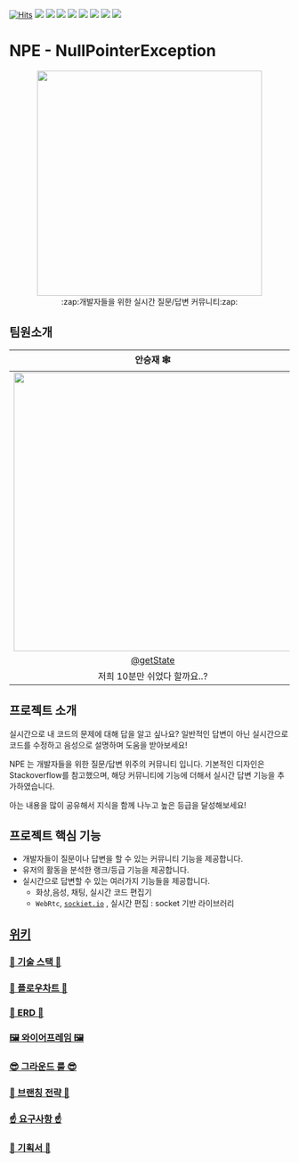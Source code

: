 [![Hits](https://hits.seeyoufarm.com/api/count/incr/badge.svg?url=https%3A%2F%2Fgithub.com%2Fboostcampwm-2021%2FWEB01-NPE&count_bg=%23F48024&title_bg=%23222426&icon=&icon_color=%23BCBBBB&title=visits&edge_flat=false)](https://hits.seeyoufarm.com)
![](https://img.shields.io/tokei/lines/github/boostcampwm-2021/WEB01-NPE)
![](https://img.shields.io/github/issues-raw/boostcampwm-2021/WEB01-NPE?color=green)
![](https://img.shields.io/github/issues-closed-raw/boostcampwm-2021/WEB01-NPE?color=red)
![](https://img.shields.io/github/issues-pr-raw/boostcampwm-2021/WEB01-NPE?color=green)
![](https://img.shields.io/github/issues-pr-closed-raw/boostcampwm-2021/web01-npe?color=red)
![](https://img.shields.io/github/milestones/all/boostcampwm-2021/web01-npe)
![](https://img.shields.io/website?url=http%3A%2F%2F118.67.142.132%2F)
![](https://img.shields.io/github/workflow/status/boostcampwm-2021/WEB01-NPE/Main%20%EB%B8%8C%EB%9E%9C%EC%B9%98%20%EB%B0%B0%ED%8F%AC%20%EC%9E%90%EB%8F%99%ED%99%94)

# NPE - NullPointerException

<div align="center">
  <img src="https://user-images.githubusercontent.com/67536413/139211898-eb2576e7-e209-4e88-99d0-6649f6a0fef3.png" style="width:404px"/>
  <div>:zap:개발자들을 위한 실시간 질문/답변 커뮤니티:zap:</div>
</div>

## 팀원소개
| 안승재 🕸 | 장다윗 🕸 | 조승희 🕸 | 황우진 🕸 |
| :---: | :---: | :---: | :---: |
| <img src="https://user-images.githubusercontent.com/49035066/138902384-74aa03f1-e2ad-4584-9f1c-a6168b3cd2ef.jpg" width="500px"> | <img src="https://i.ibb.co/pXTkwJV/image.jpg" width="500px"> | <img src="https://avatars.githubusercontent.com/u/50866506?v=4" width="500px"> | <img src="https://avatars.githubusercontent.com/u/67536413?v=4" width="500px"> | 
| [@getState](https://github.com/getState) | [@david02324](https://github.com/david02324) | [@sa02045](https://github.com/sa02045)| [@hwangwoojin](https://github.com/hwangwoojin) |
| 저희 10분만 쉬었다 할까요..? | 네 알겠습니다~ | 그렇게 하면 될 것 같아요 | 작업한거 노션 링크좀 올려주세요 |

## 프로젝트 소개

실시간으로 내 코드의 문제에 대해 답을 알고 싶나요? 일반적인 답변이 아닌 실시간으로 코드를 수정하고 음성으로 설명하며 도움을 받아보세요! 

NPE 는 개발자들을 위한 질문/답변 위주의 커뮤니티 입니다. 기본적인 디자인은 Stackoverflow를 참고했으며, 해당 커뮤니티에 기능에 더해서 실시간 답변 기능을 추가하였습니다.

아는 내용을 많이 공유해서 지식을 함께 나누고 높은 등급을 달성해보세요!

## 프로젝트 핵심 기능

- 개발자들이 질문이나 답변을 할 수 있는 커뮤니티 기능을 제공합니다.
- 유저의 활동을 분석한 랭크/등급 기능을 제공합니다.
- 실시간으로 답변할 수 있는 여러가지 기능들을 제공합니다.
    - 화상,음성, 채팅, 실시간 코드 편집기
    - `WebRtc`, [`sockiet.io`](http://sockiet.io) , 실시간 편집 : socket 기반 라이브러리

## [위키](https://github.com/boostcampwm-2021/WEB01-NPE/wiki)

### [🚩 기술 스택 🚩](https://github.com/boostcampwm-2021/WEB01-NPE/wiki/%EA%B8%B0%EC%88%A0-%EC%8A%A4%ED%83%9D)

### [🚤 플로우차트 🚤](https://github.com/boostcampwm-2021/WEB01-NPE/wiki/%EC%9A%94%EA%B5%AC%EC%82%AC%ED%95%AD#%ED%94%8C%EB%A1%9C%EC%9A%B0%EC%B0%A8%ED%8A%B8)

### [🥨 ERD 🥨](https://github.com/boostcampwm-2021/WEB01-NPE/wiki/%EC%9A%94%EA%B5%AC%EC%82%AC%ED%95%AD#%ED%94%8C%EB%A1%9C%EC%9A%B0%EC%B0%A8%ED%8A%B8)

### [🖼 와이어프레임 🖼](https://github.com/boostcampwm-2021/WEB01-NPE/wiki/%EC%9A%94%EA%B5%AC%EC%82%AC%ED%95%AD#%ED%94%8C%EB%A1%9C%EC%9A%B0%EC%B0%A8%ED%8A%B8)

### [😎 그라운드 룰 😎](https://github.com/boostcampwm-2021/WEB01-NPE/wiki/%EA%B7%B8%EB%9D%BC%EC%9A%B4%EB%93%9C-%EB%A3%B0)

### [🎋 브랜칭 전략 🎋](https://github.com/boostcampwm-2021/WEB01-NPE/wiki/%EB%B8%8C%EB%9E%9C%EC%B9%AD-%EC%A0%84%EB%9E%B5)

### [☝️ 요구사항 ☝️](https://github.com/boostcampwm-2021/WEB01-NPE/wiki/%EC%9A%94%EA%B5%AC%EC%82%AC%ED%95%AD)

### [📄 기획서 📄](https://docs.google.com/presentation/d/1N2xDlzOrDnR9DSsIhM2_mKLwdTQQFOScb-WeAVDvKA4/edit#slide=id.p)
